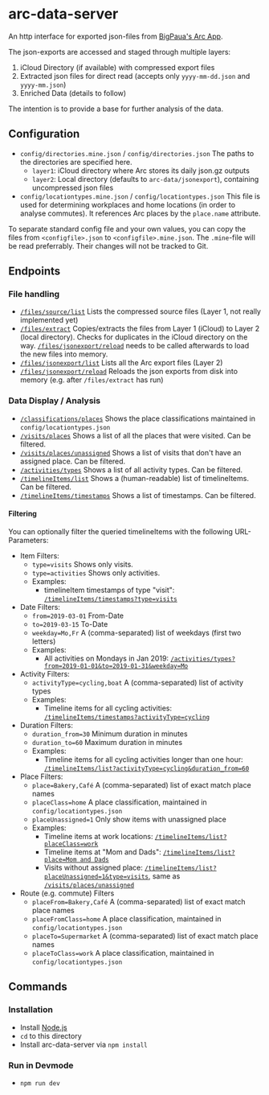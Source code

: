 # arc-data-server

An http interface for exported json-files from [BigPaua's Arc App](https://www.bigpaua.com/arcapp/privacy).

The json-exports are accessed and staged through multiple layers:

1. iCloud Directory (if available) with compressed export files
1. Extracted json files for direct read (accepts only `yyyy-mm-dd.json` and `yyyy-mm.json`)
1. Enriched Data (details to follow)

The intention is to provide a base for further analysis of the data.

## Configuration

* `config/directories.mine.json` / `config/directories.json` The paths to the directories are specified here.
  * `layer1`: iCloud directory where Arc stores its daily json.gz outputs
  * `layer2`: Local directory (defaults to `arc-data/jsonexport`), containing uncompressed json files
* `config/locationtypes.mine.json` / `config/locationtypes.json` This file is used for determining workplaces and home locations (in order to analyse commutes). It references Arc places by the `place.name` attribute.

To separate standard config file and your own values, you can copy the files from `<configfile>.json` to `<configfile>.mine.json`. The `.mine`-file will be read preferrably. Their changes will not be tracked to Git.

## Endpoints

### File handling

* [`/files/source/list`](http://localhost:3000/files/source/list) Lists the compressed source files (Layer 1, not really implemented yet)
* [`/files/extract`](http://localhost:3000/files/extract) Copies/extracts the files from Layer 1 (iCloud) to Layer 2 (local directory). Checks for duplicates in the iCloud directory on the way. [`/files/jsonexport/reload`](http://localhost:3000/files/jsonexport/list) needs to be called afterwards to load the new files into memory.
* [`/files/jsonexport/list`](http://localhost:3000/files/jsonexport/list) Lists all the Arc export files (Layer 2)
* [`/files/jsonexport/reload`](http://localhost:3000/files/jsonexport/reload) Reloads the json exports from disk into memory (e.g. after `/files/extract` has run)

### Data Display / Analysis

* [`/classifications/places`](http://localhost:3000/classifications/places) Shows the place classifications maintained in `config/locationtypes.json`
* [`/visits/places`](http://localhost:3000/visits/places) Shows a list of all the places that were visited. Can be filtered.
* [`/visits/places/unassigned`](http://localhost:3000/visits/places/unassigned) Shows a list of visits that don't have an assigned place. Can be filtered.
* [`/activities/types`](http://localhost:3000/activities/types) Shows a list of all activity types. Can be filtered.
* [`/timelineItems/list`](http://localhost:3000/timelineItems/list) Shows a (human-readable) list of timelineItems. Can be filtered.
* [`/timelineItems/timestamps`](http://localhost:3000/timelineItems/timestamps) Shows a list of timestamps. Can be filtered.

#### Filtering

You can optionally filter the queried timelineItems with the following URL-Parameters:

* Item Filters:
  * `type=visits` Shows only visits.
  * `type=activities` Shows only activities.
  * Examples:
    * timelineItem timestamps of type "visit": [`/timelineItems/timestamps?type=visits`](http://localhost:3000/timelineItems/timestamps?type=visits)
* Date Filters:
  * `from=2019-03-01` From-Date
  * `to=2019-03-15` To-Date
  * `weekday=Mo,Fr` A (comma-separated) list of weekdays (first two letters)
  * Examples:
    * All activities on Mondays in Jan 2019: [`/activities/types?from=2019-01-01&to=2019-01-31&weekday=Mo`](http://localhost:3000/activities/types?from=2019-01-01&to=2019-01-31&weekday=Mo)
* Activity Filters:
  * `activityType=cycling,boat` A (comma-separated) list of activity types
  * Examples:
    * Timeline items for all cycling activities: [`/timelineItems/timestamps?activityType=cycling`](http://localhost:3000/timelineItems/timestamps?activityType=cycling)
* Duration Filters:
  * `duration_from=30` Minimum duration in minutes
  * `duration_to=60` Maximum duration in minutes
  * Examples:
    * Timeline items for all cycling activities longer than one hour: [`/timelineItems/list?activityType=cycling&duration_from=60`](http://localhost:3000/timelineItems/list?activityType=cycling&duration_from=60)
* Place Filters:
  * `place=Bakery,Café` A (comma-separated) list of exact match place names
  * `placeClass=home` A place classification, maintained in `config/locationtypes.json`
  * `placeUnassigned=1` Only show items with unassigned place
  * Examples:
    * Timeline items at work locations: [`/timelineItems/list?placeClass=work`](http://localhost:3000/timelineItems/list?placeClass=work)
    * Timeline items at "Mom and Dads": [`/timelineItems/list?place=Mom and Dads`](http://localhost:3000/timelineItems/list?place=Mom%20and%20Dads)
    * Visits without assigned place: [`/timelineItems/list?placeUnassigned=1&type=visits`](http://localhost:3000/timelineItems/list?placeUnassigned=1&type=visits), same as [`/visits/places/unassigned`](http://localhost:3000/visits/places/unassigned)
* Route (e.g. commute) Filters
  * `placeFrom=Bakery,Café` A (comma-separated) list of exact match place names
  * `placeFromClass=home` A place classification, maintained in `config/locationtypes.json`
  * `placeTo=Supermarket` A (comma-separated) list of exact match place names
  * `placeToClass=work` A place classification, maintained in `config/locationtypes.json`

## Commands

### Installation

* Install [Node.js](https://nodejs.org/en/)
* `cd` to this directory
* Install arc-data-server via `npm install`

### Run in Devmode

* `npm run dev`
